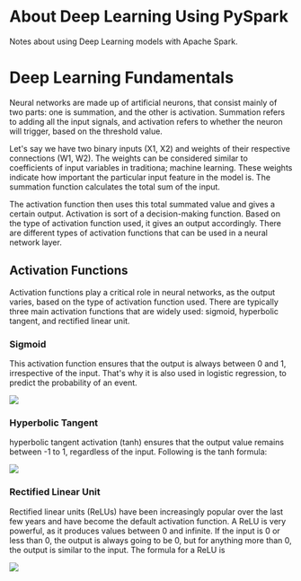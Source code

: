 # About Deep Learning Using PySpark
Notes about using Deep Learning models with Apache Spark.

# Deep Learning Fundamentals
Neural networks are made up of artificial neurons, that consist mainly of two parts: one is summation, and the other is activation. Summation refers to adding all the input signals, and activation refers to whether the neuron will trigger, based on the threshold value.

Let's say we have two binary inputs (X1, X2) and weights of their respective connections (W1, W2). The weights can be considered similar to coefficients of input variables in traditiona; machine learning. These weights indicate how important the particular input feature in the model is. The summation function calculates the total sum of the input.

The activation function then uses this total summated value and gives a certain output. Activation is sort of a decision-making function. Based on the type of activation function used, it gives an output accordingly. There are different types of activation functions that can be used in a neural network layer.

## Activation Functions

Activation functions play a critical role in neural networks, as the output varies, based on the type of activation function used. There are typically three main activation functions that are widely used: sigmoid, hyperbolic tangent, and rectified linear unit.

### Sigmoid

This activation function ensures that the output is always between 0 and 1, irrespective of the input. That's why it is also used in logistic regression, to predict the probability of an event.

<img src="https://render.githubusercontent.com/render/math?math=f(x)=\frac{1}{1+e^{-x}}">

### Hyperbolic Tangent

hyperbolic tangent activation (tanh) ensures that the output value remains between -1 to 1, regardless of the input. Following is the tanh formula:

<img src="https://render.githubusercontent.com/render/math?math=f(x)=\frac{e^2x-1}{e^2x+1}">

### Rectified Linear Unit

Rectified linear units (ReLUs) have been increasingly popular over the last few years and have become the default activation function. A ReLU is very powerful, as it produces values between 0 and infinite. If the input is 0 or less than 0, the output is always going to be 0, but for anything more than 0, the output is similar to the input. The formula for a ReLU is

<img src="https://render.githubusercontent.com/render/math?math=f(x)=max(0,x)">
